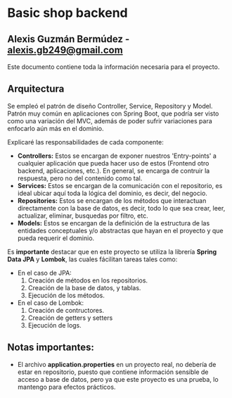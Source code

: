 # Basic shop backend
## Alexis Guzmán Bermúdez - alexis.gb249@gmail.com

Este documento contiene toda la información necesaria para el proyecto.

## Arquitectura

Se empleó el patrón de diseño Controller, Service, Repository y Model. Patrón muy común en aplicaciones con Spring Boot, que podría ser visto como una variación del MVC, además de poder sufrir variaciones para enfocarlo aún más en el dominio.

Explicaré las responsabilidades de cada componente:

- **Controllers:** Estos se encargan de exponer nuestros 'Entry-points' a cualquier aplicación que pueda hacer uso de estos (Frontend otro backend, aplicaciones, etc.). En general, se encarga de contruir la respuesta, pero no del contenido como tal.
- **Services:** Estos se encargan de la comunicación con el repositorio, es ideal ubicar aquí toda la lógica del dominio, es decir, del negocio.
- **Repositories:** Estos se encargan de los métodos que interactuan directamente con la base de datos, es decir, todo lo que sea crear, leer, actualizar, eliminar, busquedas por filtro, etc.
- **Models:** Estos se encargan de la definición de la estructura de las entidades conceptuales y/o abstractas que hayan en el proyecto y que pueda requerir el dominio. 

Es **importante** destacar que en este proyecto se utiliza la librería **Spring Data JPA** y **Lombok**, las cuales fácilitan tareas tales como:

- En el caso de JPA:
    1. Creación de métodos en los repositorios.
    2. Creación de la base de datos, y tablas.
    3. Ejecución de los métodos.
- En el caso de Lombok:
    1. Creación de contructores.
    2. Creación de getters y setters
    3. Ejecución de logs.

## Notas importantes:
- El archivo **application.properties** en un proyecto real, no debería de estar en repositorio, puesto que contiene información sensible de acceso a base de datos, pero ya que este proyecto es una prueba, lo mantengo para efectos prácticos.
